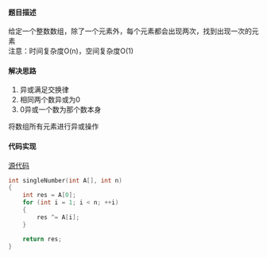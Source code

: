 #### 题目描述

给定一个整数数组，除了一个元素外，每个元素都会出现两次，找到出现一次的元素  
注意：时间复杂度O(n)，空间复杂度O(1)

#### 解决思路

1. 异或满足交换律 
2. 相同两个数异或为0
3. 0异或一个数为那个数本身

将数组所有元素进行异或操作

#### 代码实现

[源代码](/Array/single_number.cpp)

```cpp
int singleNumber(int A[], int n)
{
	int res = A[0];
	for (int i = 1; i < n; ++i)
	{
		res ^= A[i];
	}

	return res;
}
```